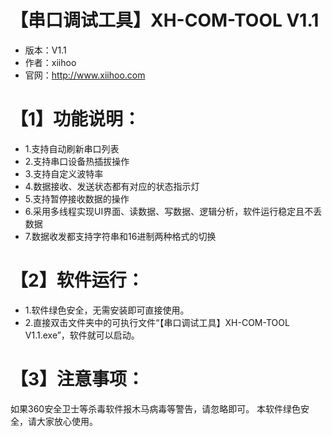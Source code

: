 # 【串口调试工具】XH-COM-TOOL V1.1

* 版本：V1.1
* 作者：xiihoo
* 官网：http://www.xiihoo.com

# 【1】功能说明：
+ 1.支持自动刷新串口列表
+ 2.支持串口设备热插拔操作
+ 3.支持自定义波特率
+ 4.数据接收、发送状态都有对应的状态指示灯
+ 5.支持暂停接收数据的操作
+ 6.采用多线程实现UI界面、读数据、写数据、逻辑分析，软件运行稳定且不丢数据
+ 7.数据收发都支持字符串和16进制两种格式的切换

# 【2】软件运行：
+ 1.软件绿色安全，无需安装即可直接使用。
+ 2.直接双击文件夹中的可执行文件“【串口调试工具】XH-COM-TOOL V1.1.exe”，软件就可以启动。

# 【3】注意事项：
如果360安全卫士等杀毒软件报木马病毒等警告，请忽略即可。
本软件绿色安全，请大家放心使用。
